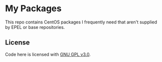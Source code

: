 # My Packages

This repo contains CentOS packages I frequently need that aren't supplied by EPEL or base repositories.

## License

Code here is licensed with [GNU GPL v3.0](LICENSE).
